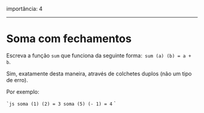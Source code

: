 importância: 4

---

# Soma com fechamentos

Escreva a função `sum` que funciona da seguinte forma:` sum (a) (b) = a + b`.

Sim, exatamente desta maneira, através de colchetes duplos (não um tipo de erro).

Por exemplo:

`` `js
soma (1) (2) = 3
soma (5) (- 1) = 4
`` `

